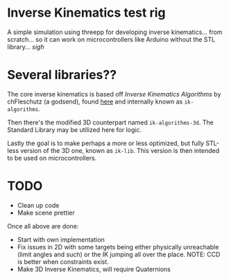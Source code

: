 # Inverse Kinematics test rig

A simple simulation using threepp for developing inverse kinematics... from scratch... so it can work on microcontrollers like Arduino without the STL library... *sigh*

# Several libraries??
The core inverse kinematics is based off *Inverse Kinematics Algorithms* by chFleschutz (a godsend), found [here](https://github.com/chFleschutz/inverse-kinematics-algorithms) and internally known as `ik-algorithms`.

Then there's the modified 3D counterpart named `ik-algorithms-3d`. The Standard Library may be utilized here for logic. 

Lastly the goal is to make perhaps a more or less optimized, but fully STL-less version of the 3D one, known as `ik-lib`. This version is then intended to be used on microcontrollers.

# TODO
- Clean up code
- Make scene prettier

Once all above are done:
- Start with own implementation
- Fix issues in 2D with some targets being either physically unreachable (limit angles and such) or the IK jumping all over the place. NOTE: CCD is better when constraints exist.
- Make 3D Inverse Kinematics, will require Quaternions
